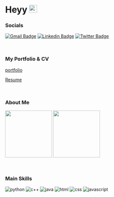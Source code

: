 # Heyy <img src="https://media.giphy.com/media/hvRJCLFzcasrR4ia7z/giphy.gif" width="25px"> 


### Socials

[![Gmail Badge](https://img.shields.io/badge/Gmail-D14836?style=for-the-badge&logo=gmail&logoColor=white)](mailto:karanchoudharyfc@gmail.com)
[![Linkedin Badge](https://img.shields.io/badge/LinkedIn-0077B5?style=for-the-badge&logo=linkedin&logoColor=white)](https://www.linkedin.com/in/cskaranchow/)
[![Twitter Badge](https://img.shields.io/badge/Twitter-1DA1F2?style=for-the-badge&logo=twitter&logoColor=white)](https://twitter.com/cskaranchow/)

<br>

### My Portfolio & CV
[portfolio](https://cskaranchow.github.io/portfolio)

[Resume](https://cskaranchow.github.io/Portfolio/cv-resume)

<br>

### About Me

<p>
  <img height="150em" src="https://github-readme-stats.vercel.app/api?username=cskaranchow&show_icons=true&hide_border=true&bg_color=212121&text_color=dcdcdc" />
  <img height="150em" src="https://github-readme-stats.vercel.app/api/top-langs/?username=cskaranchow&exclude_repo=KNN-Image-Classification&show_icons=true&hide_border=true&layout=compact&langs_count=8&bg_color=212121&text_color=dcdcdc"/>
</p>

<br>

### Main Skills

<p>
  <img alt="python" src="https://img.shields.io/badge/Python-3776AB?style=for-the-badge&logo=python&logoColor=white" />
  <img alt="c++" src="https://img.shields.io/badge/C%2B%2B-00599C?style=for-the-badge&logo=c%2B%2B&logoColor=white" />
  <img alt="java" src="https://img.shields.io/badge/Java-ED8B00?style=for-the-badge&logo=openjdk&logoColor=white" />
  <img alt="html" src="https://img.shields.io/badge/HTML5-E34F26?style=for-the-badge&logo=html5&logoColor=white" />
  <img alt="css" src="https://img.shields.io/badge/CSS3-1572B6?style=for-the-badge&logo=css3&logoColor=white" />
  <img alt="javascript" src="https://img.shields.io/badge/JavaScript-F7DF1E?style=for-the-badge&logo=javascript&logoColor=black" />

</p>
